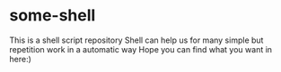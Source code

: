 # some-shell
This is a shell script repository
Shell can help us for many simple but repetition work in a automatic way
Hope you can find what you want in here:)
